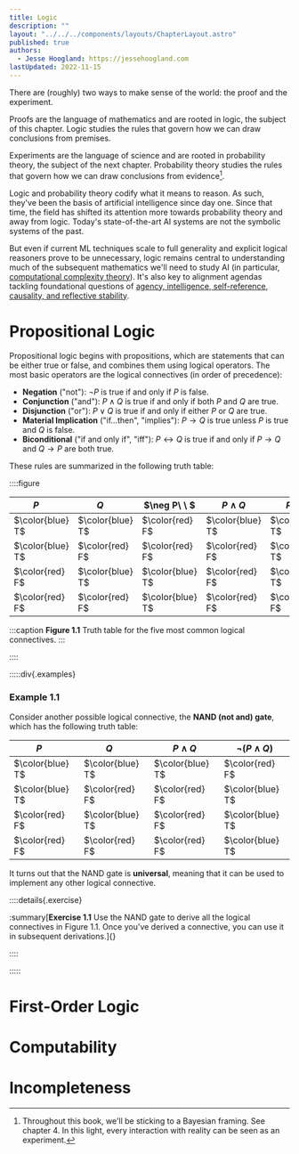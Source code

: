 ```yaml
---
title: Logic
description: ""
layout: "../../../components/layouts/ChapterLayout.astro"
published: true
authors: 
  - Jesse Hoogland: https://jessehoogland.com
lastUpdated: 2022-11-15
---
```


There are (roughly) two ways to make sense of the world: the proof and the experiment. 

Proofs are the language of mathematics and are rooted in logic, the subject of this chapter. Logic studies the rules that govern how we can draw conclusions from premises. 

Experiments are the language of science and are rooted in probability theory, the subject of the next chapter. Probability theory studies the rules that govern how we can draw conclusions from evidence[^1].

[^1]: Throughout this book, we'll be sticking to a Bayesian framing. See chapter 4. In this light, every interaction with reality can be seen as an experiment.

Logic and probability theory codify what it means to reason. As such, they've been the basis of artificial intelligence since day one. Since that time, the field has shifted its attention more towards probability theory and away from logic. Today's state-of-the-art AI systems are not the symbolic systems of the past.
 
But even if current ML techniques scale to full generality and explicit logical reasoners prove to be unnecessary, logic remains central to understanding much of the subsequent mathematics we'll need to study AI (in particular, [computational complexity theory](/1-foundations/5-computer-science)). It's also key to alignment agendas tackling foundational questions of [agency, intelligence, self-reference, causality, and reflective stability](/3-problems/2-agent-foundations).

# Propositional Logic

Propositional logic begins with propositions, which are statements that can be either true or false, and combines them using logical operators. The most basic operators are the logical connectives (in order of precedence):

- **Negation** ("not"): $\neg P$ is true if and only if $P$ is false.
- **Conjunction** ("and"): $P \wedge Q$ is true if and only if both $P$ and $Q$ are true.
- **Disjunction** ("or"): $P \vee Q$ is true if and only if either $P$ or $Q$ are true. 
- **Material Implication** ("if...then", "implies"): $P \rightarrow Q$ is true unless $P$ is true and $Q$ is false.
- **Biconditional** ("if and only if", "iff"): $P \leftrightarrow Q$ is true if and only if $P \rightarrow Q$ and $Q \rightarrow P$ are both true.

These rules are summarized in the following truth table:

::::figure

| $P\quad$ | $Q\quad$ | $\neg P\ \ $ | $P \wedge Q$ | $P \vee Q$ | $P \rightarrow Q$ | $P \leftrightarrow Q$ |
| - | - | - | - | - | - | - |
| $\color{blue} T$ | $\color{blue} T$ | $\color{red} F$ | $\color{blue} T$ | $\color{blue} T$ | $\color{blue} T$ | $\color{blue} T$ |
| $\color{blue} T$ | $\color{red} F$ | $\color{red} F$ | $\color{red} F$ | $\color{blue} T$ | $\color{red} F$ | $\color{red} F$ |
| $\color{red} F$ | $\color{blue} T$ | $\color{blue} T$ | $\color{red} F$ | $\color{blue} T$ | $\color{blue} T$ | $\color{red} F$ |
| $\color{red} F$ | $\color{red} F$ | $\color{blue} T$ | $\color{red} F$ | $\color{red} F$ | $\color{blue} T$ | $\color{blue} T$ |

:::caption
**Figure 1.1** Truth table for the five most common logical connectives.
:::

::::


:::::div{.examples}

### Example 1.1

Consider another possible logical connective, the **NAND (not and) gate**, which has the following truth table:

| $P\quad$ | $Q\quad$ | $P \wedge Q$ | $\neg (P \wedge Q)$ |
| - | - | - | - |
| $\color{blue} T$ | $\color{blue} T$ | $\color{blue} T$ | $\color{red} F$ |
| $\color{blue} T$ | $\color{red} F$ | $\color{red} F$ | $\color{blue} T$ |
| $\color{red} F$ | $\color{blue} T$ | $\color{red} F$ | $\color{blue} T$ |
| $\color{red} F$ | $\color{red} F$ | $\color{red} F$ | $\color{blue} T$ |

It turns out that the NAND gate is **universal**, meaning that it can be used to implement any other logical connective. 

::::details{.exercise}

:summary[**Exercise 1.1** Use the NAND gate to derive all the logical connectives in Figure 1.1. Once you've derived a connective, you can use it in subsequent derivations.]{}

::::

:::::

# First-Order Logic



# Computability



# Incompleteness